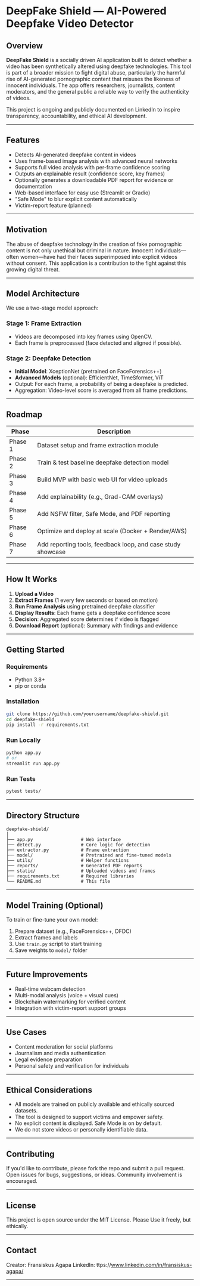 # DeepFake Shield — AI-Powered Deepfake Video Detector

## Overview

**DeepFake Shield** is a socially driven AI application built to detect whether a video has been synthetically altered using deepfake technologies. This tool is part of a broader mission to fight digital abuse, particularly the harmful rise of AI-generated pornographic content that misuses the likeness of innocent individuals. The app offers researchers, journalists, content moderators, and the general public a reliable way to verify the authenticity of videos.

This project is ongoing and publicly documented on LinkedIn to inspire transparency, accountability, and ethical AI development.

---

## Features

* Detects AI-generated deepfake content in videos
* Uses frame-based image analysis with advanced neural networks
* Supports full video analysis with per-frame confidence scoring
* Outputs an explainable result (confidence score, key frames)
* Optionally generates a downloadable PDF report for evidence or documentation
* Web-based interface for easy use (Streamlit or Gradio)
* "Safe Mode" to blur explicit content automatically
* Victim-report feature (planned)

---

## Motivation

The abuse of deepfake technology in the creation of fake pornographic content is not only unethical but criminal in nature. Innocent individuals—often women—have had their faces superimposed into explicit videos without consent. This application is a contribution to the fight against this growing digital threat.

---

## Model Architecture

We use a two-stage model approach:

### Stage 1: Frame Extraction

* Videos are decomposed into key frames using OpenCV.
* Each frame is preprocessed (face detected and aligned if possible).

### Stage 2: Deepfake Detection

* **Initial Model**: XceptionNet (pretrained on FaceForensics++)
* **Advanced Models** (optional): EfficientNet, TimeSformer, ViT
* Output: For each frame, a probability of being a deepfake is predicted.
* Aggregation: Video-level score is averaged from all frame predictions.

---

## Roadmap

| Phase   | Description                                                 |
| ------- | ----------------------------------------------------------- |
| Phase 1 | Dataset setup and frame extraction module                   |
| Phase 2 | Train & test baseline deepfake detection model              |
| Phase 3 | Build MVP with basic web UI for video uploads               |
| Phase 4 | Add explainability (e.g., Grad-CAM overlays)                |
| Phase 5 | Add NSFW filter, Safe Mode, and PDF reporting               |
| Phase 6 | Optimize and deploy at scale (Docker + Render/AWS)          |
| Phase 7 | Add reporting tools, feedback loop, and case study showcase |

---

## How It Works

1. **Upload a Video**
2. **Extract Frames** (1 every few seconds or based on motion)
3. **Run Frame Analysis** using pretrained deepfake classifier
4. **Display Results**: Each frame gets a deepfake confidence score
5. **Decision**: Aggregated score determines if video is flagged
6. **Download Report** (optional): Summary with findings and evidence

---

## Getting Started

### Requirements

* Python 3.8+
* pip or conda

### Installation

```bash
git clone https://github.com/yourusername/deepfake-shield.git
cd deepfake-shield
pip install -r requirements.txt
```

### Run Locally

```bash
python app.py
# or
streamlit run app.py
```

### Run Tests

```bash
pytest tests/
```

---

## Directory Structure

```
deepfake-shield/
│
├── app.py                  # Web interface
├── detect.py               # Core logic for detection
├── extractor.py            # Frame extraction
├── model/                  # Pretrained and fine-tuned models
├── utils/                  # Helper functions
├── reports/                # Generated PDF reports
├── static/                 # Uploaded videos and frames
├── requirements.txt        # Required libraries
└── README.md               # This file
```

---

## Model Training (Optional)

To train or fine-tune your own model:

1. Prepare dataset (e.g., FaceForensics++, DFDC)
2. Extract frames and labels
3. Use `train.py` script to start training
4. Save weights to `model/` folder

---

## Future Improvements

* Real-time webcam detection
* Multi-modal analysis (voice + visual cues)
* Blockchain watermarking for verified content
* Integration with victim-report support groups

---

## Use Cases

* Content moderation for social platforms
* Journalism and media authentication
* Legal evidence preparation
* Personal safety and verification for individuals

---

## Ethical Considerations

* All models are trained on publicly available and ethically sourced datasets.
* The tool is designed to support victims and empower safety.
* No explicit content is displayed. Safe Mode is on by default.
* We do not store videos or personally identifiable data.

---

## Contributing

If you'd like to contribute, please fork the repo and submit a pull request. Open issues for bugs, suggestions, or ideas. Community involvement is encouraged.

---

## License

This project is open source under the MIT License. Please Use it freely, but ethically.

---

## Contact

Creator: Fransiskus Agapa
LinkedIn: ttps://www.linkedin.com/in/fransiskus-agapa/

---